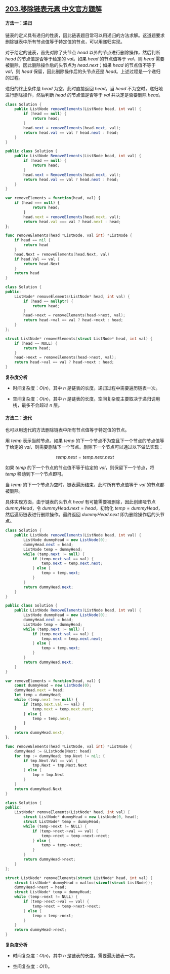## [203.移除链表元素 中文官方题解](https://leetcode.cn/problems/remove-linked-list-elements/solutions/100000/yi-chu-lian-biao-yuan-su-by-leetcode-sol-654m)

#### 方法一：递归

链表的定义具有递归的性质，因此链表题目常可以用递归的方法求解。这道题要求删除链表中所有节点值等于特定值的节点，可以用递归实现。

对于给定的链表，首先对除了头节点 $\textit{head}$ 以外的节点进行删除操作，然后判断 $\textit{head}$ 的节点值是否等于给定的 $\textit{val}$。如果 $\textit{head}$ 的节点值等于 $\textit{val}$，则 $\textit{head}$ 需要被删除，因此删除操作后的头节点为 $\textit{head}.\textit{next}$；如果 $\textit{head}$ 的节点值不等于 $\textit{val}$，则 $\textit{head}$ 保留，因此删除操作后的头节点还是 $\textit{head}$。上述过程是一个递归的过程。

递归的终止条件是 $\textit{head}$ 为空，此时直接返回 $\textit{head}$。当 $\textit{head}$ 不为空时，递归地进行删除操作，然后判断 $\textit{head}$ 的节点值是否等于 $\textit{val}$ 并决定是否要删除 $\textit{head}$。

```Java [sol1-Java]
class Solution {
    public ListNode removeElements(ListNode head, int val) {
        if (head == null) {
            return head;
        }
        head.next = removeElements(head.next, val);
        return head.val == val ? head.next : head;
    }
}
```

```C# [sol1-C#]
public class Solution {
    public ListNode RemoveElements(ListNode head, int val) {
        if (head == null) {
            return head;
        }
        head.next = RemoveElements(head.next, val);
        return head.val == val ? head.next : head;
    }
}
```

```JavaScript [sol1-JavaScript]
var removeElements = function(head, val) {
    if (head === null) {
            return head;
        }
        head.next = removeElements(head.next, val);
        return head.val === val ? head.next : head;
};
```

```go [sol1-Golang]
func removeElements(head *ListNode, val int) *ListNode {
    if head == nil {
        return head
    }
    head.Next = removeElements(head.Next, val)
    if head.Val == val {
        return head.Next
    }
    return head
}
```

```C++ [sol1-C++]
class Solution {
public:
    ListNode* removeElements(ListNode* head, int val) {
        if (head == nullptr) {
            return head;
        }
        head->next = removeElements(head->next, val);
        return head->val == val ? head->next : head;
    }
};
```

```C [sol1-C]
struct ListNode* removeElements(struct ListNode* head, int val) {
    if (head == NULL) {
        return head;
    }
    head->next = removeElements(head->next, val);
    return head->val == val ? head->next : head;
}
```

**复杂度分析**

- 时间复杂度：$O(n)$，其中 $n$ 是链表的长度。递归过程中需要遍历链表一次。

- 空间复杂度：$O(n)$，其中 $n$ 是链表的长度。空间复杂度主要取决于递归调用栈，最多不会超过 $n$ 层。

#### 方法二：迭代

也可以用迭代的方法删除链表中所有节点值等于特定值的节点。

用 $\textit{temp}$ 表示当前节点。如果 $\textit{temp}$ 的下一个节点不为空且下一个节点的节点值等于给定的 $\textit{val}$，则需要删除下一个节点。删除下一个节点可以通过以下做法实现：

$$
\textit{temp}.\textit{next} = \textit{temp}.\textit{next}.\textit{next}
$$

如果 $\textit{temp}$ 的下一个节点的节点值不等于给定的 $\textit{val}$，则保留下一个节点，将 $\textit{temp}$ 移动到下一个节点即可。

当 $\textit{temp}$ 的下一个节点为空时，链表遍历结束，此时所有节点值等于 $\textit{val}$ 的节点都被删除。

具体实现方面，由于链表的头节点 $\textit{head}$ 有可能需要被删除，因此创建哑节点 $\textit{dummyHead}$，令 $\textit{dummyHead}.\textit{next} = \textit{head}$，初始化 $\textit{temp}=\textit{dummyHead}$，然后遍历链表进行删除操作。最终返回 $\textit{dummyHead}.\textit{next}$ 即为删除操作后的头节点。

```Java [sol2-Java]
class Solution {
    public ListNode removeElements(ListNode head, int val) {
        ListNode dummyHead = new ListNode(0);
        dummyHead.next = head;
        ListNode temp = dummyHead;
        while (temp.next != null) {
            if (temp.next.val == val) {
                temp.next = temp.next.next;
            } else {
                temp = temp.next;
            }
        }
        return dummyHead.next;
    }
}
```

```C# [sol2-C#]
public class Solution {
    public ListNode RemoveElements(ListNode head, int val) {
        ListNode dummyHead = new ListNode(0);
        dummyHead.next = head;
        ListNode temp = dummyHead;
        while (temp.next != null) {
            if (temp.next.val == val) {
                temp.next = temp.next.next;
            } else {
                temp = temp.next;
            }
        }
        return dummyHead.next;
    }
}
```

```JavaScript [sol2-JavaScript]
var removeElements = function(head, val) {
    const dummyHead = new ListNode(0);
    dummyHead.next = head;
    let temp = dummyHead;
    while (temp.next !== null) {
        if (temp.next.val == val) {
            temp.next = temp.next.next;
        } else {
            temp = temp.next;
        }
    }
    return dummyHead.next;
};
```

```go [sol2-Golang]
func removeElements(head *ListNode, val int) *ListNode {
    dummyHead := &ListNode{Next: head}
    for tmp := dummyHead; tmp.Next != nil; {
        if tmp.Next.Val == val {
            tmp.Next = tmp.Next.Next
        } else {
            tmp = tmp.Next
        }
    }
    return dummyHead.Next
}
```

```C++ [sol2-C++]
class Solution {
public:
    ListNode* removeElements(ListNode* head, int val) {
        struct ListNode* dummyHead = new ListNode(0, head);
        struct ListNode* temp = dummyHead;
        while (temp->next != NULL) {
            if (temp->next->val == val) {
                temp->next = temp->next->next;
            } else {
                temp = temp->next;
            }
        }
        return dummyHead->next;
    }
};
```

```C [sol2-C]
struct ListNode* removeElements(struct ListNode* head, int val) {
    struct ListNode* dummyHead = malloc(sizeof(struct ListNode));
    dummyHead->next = head;
    struct ListNode* temp = dummyHead;
    while (temp->next != NULL) {
        if (temp->next->val == val) {
            temp->next = temp->next->next;
        } else {
            temp = temp->next;
        }
    }
    return dummyHead->next;
}
```

**复杂度分析**

- 时间复杂度：$O(n)$，其中 $n$ 是链表的长度。需要遍历链表一次。

- 空间复杂度：$O(1)$。